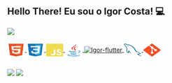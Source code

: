 ## Hello There! Eu sou o Igor Costa!  💻
<div>
<a href="https://github.com/Igorggwp">
<img loading="lazy" height="130em" src="https://github-readme-stats.vercel.app/api/top-langs/?username=Igorggwp&layout=compact&langs_count=7&theme=dracula"/>
</div>



<div style="display: inline_block"><br>
  <img align="center" alt="Igor-HTML" height="30" width="40" src="https://raw.githubusercontent.com/devicons/devicon/master/icons/html5/html5-original.svg">
  <img align="center" alt="Igor-CSS" height="30" width="40" src="https://raw.githubusercontent.com/devicons/devicon/master/icons/css3/css3-original.svg">
  <img align="center" alt="Igor-Js" height="30" width="40" src="https://raw.githubusercontent.com/devicons/devicon/master/icons/javascript/javascript-plain.svg">
  <img align="center" alt="Igor-Java" height="30" width="40" src="https://raw.githubusercontent.com/devicons/devicon/master/icons/java/java-original.svg">
  <img align="center" alt="Igor-flutter" height="30" width="40" src="https://cdn.jsdelivr.net/gh/devicons/devicon@latest/icons/flutter/flutter-original.svg">
  <img align="center" alt="Igor-Sql" height="30" width="40" src="https://raw.githubusercontent.com/devicons/devicon/master/icons/mysql/mysql-original.svg">
  <img align="center" alt="Igor-C" height="30" width="40" src="https://raw.githubusercontent.com/devicons/devicon/master/icons/git/git-original.svg">
</div>

 ##
 
<div>  
  <a href="https://instagram.com/igor.ale.costa" target="_blank"><img src="https://img.shields.io/badge/-Instagram-%23E4405F?style=for-the-badge&logo=instagram&logoColor=white" target="_blank"></a>
  <a href="https://www.linkedin.com/in/igor-alexandre-da-costa-25b20328b" target="_blank"><img src="https://img.shields.io/badge/-LinkedIn-%230077B5?style=for-the-badge&logo=linkedin&logoColor=white" target="_blank"></a>
</div>
